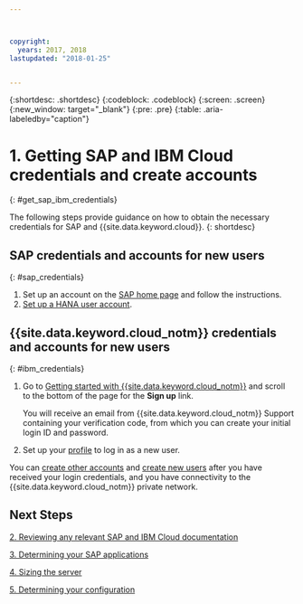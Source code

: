 ```yaml
---



copyright:
  years: 2017, 2018
lastupdated: "2018-01-25"


---
```


{:shortdesc: .shortdesc}
{:codeblock: .codeblock}
{:screen: .screen}
{:new_window: target="_blank"}
{:pre: .pre}
{:table: .aria-labeledby="caption"}


# 1. Getting SAP and IBM Cloud credentials and create accounts
{: #get_sap_ibm_credentials}

The following steps provide guidance on how to obtain the necessary credentials for SAP and {{site.data.keyword.cloud}}.
{: shortdesc}

## SAP credentials and accounts for new users
{: #sap_credentials}

1. Set up an account on the [SAP home page](https://www.sap.com/) and follow the instructions.
2. [Set up a HANA user account](https://www.sap.com/developer/tutorials/hcpps-hana-create-user.html).

## {{site.data.keyword.cloud_notm}} credentials and accounts for new users
{: #ibm_credentials}

1. Go to [Getting started with {{site.data.keyword.cloud_notm}}](https://www.ibm.com/cloud/get-started) and scroll to the bottom of the page for the **Sign up** link.

   You will receive an email from {{site.data.keyword.cloud_notm}} Support containing your verification code, from which you can create your initial login ID and password.
   
2. Set up your [profile](https://console.bluemix.net/docs/admin/profile.html#usersettings) to log in as a new user.

You can [create other accounts](https://console.bluemix.net/docs/customer-portal/getting-started.html#getting-started) and [create new users](https://console.bluemix.net/docs/customer-portal/getting-started.html#users-permissions) after you have received your login credentials, and you have connectivity to the {{site.data.keyword.cloud_notm}} private network. 

## Next Steps

  [2. Reviewing any relevant SAP and IBM Cloud documentation](/docs/infrastructure/sap-hana/hana-review-doc.html)
  
  [3. Determining your SAP applications](/docs/infrastructure/sap-hana/hana-determine-apps.html)
  
  [4. Sizing the server](/docs/infrastructure/sap-hana/hana-size-server.html)
  
  [5. Determining your configuration](/docs/infrastructure/sap-hana/hana-determine-configuration.html)
